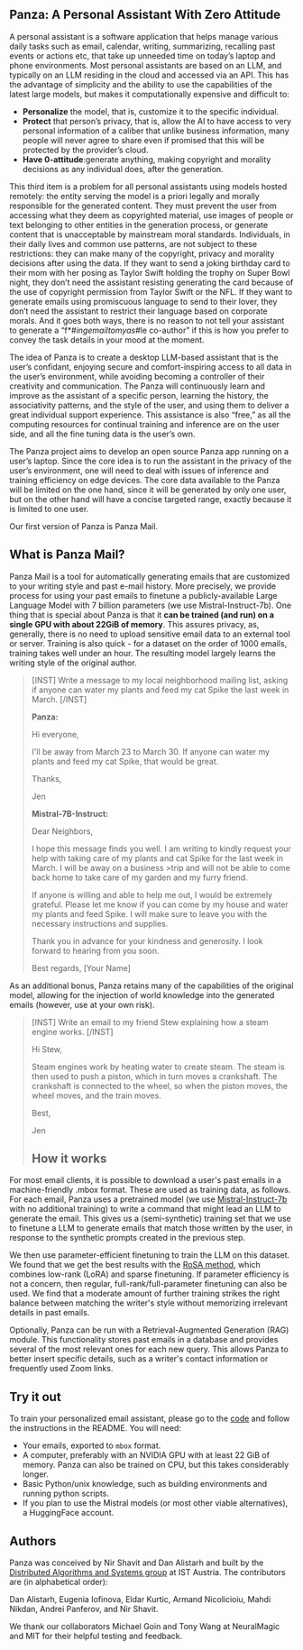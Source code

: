 ## Panza: A Personal Assistant With Zero Attitude

A personal assistant is a software application that helps manage various daily tasks such as email, calendar, writing, summarizing, recalling past events or actions etc, that take up unneeded time on today’s laptop and phone environments. Most personal assistants are based on an LLM, and typically on an LLM residing in the cloud and accessed via an API. This has the advantage of simplicity and the ability to use the capabilities of the latest large models, but makes it computationally expensive and difficult to: 
- **Personalize** the model, that is, customize it to the specific individual. 
- **Protect** that person’s privacy, that is, allow the AI to have access to very personal information of a caliber that unlike business information, many people will never agree to share even if promised that this will be protected by the provider’s cloud. 
- **Have 0-attitude**:generate anything, making copyright and morality decisions as any individual does, after the generation. 

This third item is a problem for all personal assistants using models hosted remotely: the entity serving the model is a priori legally and morally responsible for the generated content. They must prevent the user from accessing what they deem as copyrighted material, use images of people or text belonging to other entities in the generation process, or generate content that is unacceptable by mainstream moral standards. Individuals, in their daily lives and common use patterns, are not subject to these restrictions: they can make many of the copyright, privacy and morality decisions after using the data. If they want to send a joking birthday card to their mom with her posing as Taylor Swift holding the trophy on Super Bowl night, they don’t need the assistant resisting generating the card because of the use of copyright permission from Taylor Swift or the NFL. If they want to generate emails using promiscuous language to send to their lover, they don’t need the assistant to restrict their language based on corporate morals. And it goes both ways, there is no reason to not tell your assistant to generate a “f*#$ing email to my as%$#le co-author” if this is how you prefer to convey the task details in your mood at the moment. 

The idea of Panza is to create a desktop LLM-based assistant that is the user’s confidant, enjoying secure and comfort-inspiring access to all data in the user’s environment, while avoiding becoming a controller of their creativity and communication. The Panza will continuously learn and improve as the assistant of a specific person, learning the history, the associativity patterns, and the style of the user, and using them to deliver a great individual support experience. This assistance is also “free,” as all the computing resources for continual training and inference are on the user side, and all the fine tuning data is the user’s own. 

The Panza project aims to develop an open source Panza app running on a user’s laptop.  Since the core idea is to run the assistant in the privacy of the user’s environment, one will need to deal with issues of inference and training efficiency on edge devices. The core data available to the Panza will be limited on the one hand, since it will be generated by only one user, but on the other hand will have a concise targeted range, exactly because it is limited to one user. 

Our first version of Panza is Panza Mail.

## What is Panza Mail?
Panza Mail is a tool for automatically generating emails that are customized to your writing style and past e-mail history.
More precisely, we provide process for using your past emails to finetune a publicly-available Large Language Model with 7 billion parameters (we use Mistral-Instruct-7b).
One thing that is special about Panza is that it **can be trained (and run) on a single GPU with
about 22GiB of memory**. This assures privacy, as, generally, there is no need to upload sensitive email data to an external tool or server.
Training is also quick - for a dataset on the order of 1000 emails, training takes well under an hour. The resulting model largely learns the writing style of the original author.


> [INST] Write a message to my local neighborhood mailing list, asking if anyone can water my plants and feed my cat Spike the last week in March.
> [/INST]
>
>   **Panza:**
>
>  Hi everyone,
>
> I'll be away from March 23 to March 30. If anyone can water my plants and
> feed my cat Spike, that would be great.
>
> Thanks,
>
> Jen
>
> **Mistral-7B-Instruct:**
>
>Dear Neighbors,
>
>I hope this message finds you well. I am writing to kindly request your help with taking care of my plants and cat Spike for the last week in March. I will be away on a business >trip and will not be able to come back home to take care of my garden and my furry friend.
>
>If anyone is willing and able to help me out, I would be extremely grateful. Please let me know if you can come by my house and water my plants and feed Spike. I will make sure to leave you with the necessary instructions and supplies.
>
>Thank you in advance for your kindness and generosity. I look forward to hearing from you soon.
>
>Best regards,
>[Your Name]


As an additional bonus, Panza retains many of the capabilities of the original model, allowing for the injection of world knowledge into the generated emails (however, use at your own risk).


>[INST] Write an email to my friend Stew explaining how a steam engine works.
> [/INST]
>
> Hi Stew,
>
>Steam engines work by heating water to create steam. The steam is
>then used to push a piston, which in turn moves a crankshaft. The
>crankshaft is connected to the wheel, so when the piston moves, the
>wheel moves, and the train moves.
>
>Best,
>
>Jen
>
>## How it works
For most email clients, it is possible to download a user's past emails in a machine-friendly .mbox format.
These are used as training data, as follows. For each email, Panza uses a pretrained model (we use [Mistral-Instruct-7b](https://huggingface.co/mistralai/Mistral-7B-Instruct-v0.2) with no additional training) to write a command that might lead an LLM to generate the email. This gives us a (semi-synthetic) training set that we use to finetune a LLM to generate emails that match those written by the user, in response to the synthetic prompts created in the previous step.

We then use parameter-efficient finetuning to train the LLM on this dataset. We found that we get the best results with the [RoSA method](https://arxiv.org/pdf/2401.04679.pdf), which combines low-rank (LoRA) and sparse finetuning. If parameter efficiency is not a concern, then regular, full-rank/full-parameter finetuning can also be used. We find that a moderate amount of further training strikes the right balance between matching the writer's style without memorizing irrelevant details in past emails.

Optionally, Panza can be run with a Retrieval-Augmented Generation (RAG) module. This functionality stores past emails in a database and provides several of the most relevant ones for each new query. This allows Panza to better insert specific details, such as a writer's contact information or frequently used Zoom links.


## Try it out

To train your personalized email assistant, please go to the [code](https://github.com/IST-DASLab/panza-dev/tree/master) and follow the instructions in the README. You will need:
* Your emails, exported to `mbox` format.
* A computer, preferably with an NVIDIA GPU with at least 22 GiB of memory. Panza can also be trained on CPU, but this takes considerably longer.
* Basic Python/unix knowledge, such as building environments and running python scripts.
* If you plan to use the Mistral models (or most other viable alternatives), a HuggingFace account.

## Authors

Panza was conceived by Nir Shavit and Dan Alistarh and built by the [Distributed Algorithms and Systems group](https://ist.ac.at/en/research/alistarh-group/) at IST Austria. The contributors are (in alphabetical order):

Dan Alistarh, Eugenia Iofinova, Eldar Kurtic, Armand Nicolicioiu, Mahdi Nikdan, Andrei Panferov, and Nir Shavit.

We thank our collaborators Michael Goin and Tony Wang at NeuralMagic and MIT for their helpful testing and feedback.
